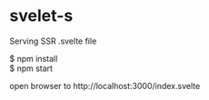 # svelet-s
Serving SSR .svelte file

$ npm install  
$ npm start

open browser to http://localhost:3000/index.svelte
